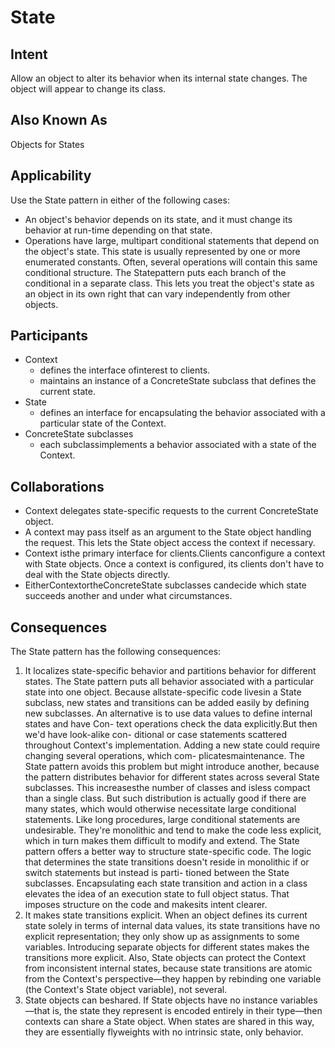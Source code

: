 # State

## Intent
Allow an object to alter its behavior when its internal state changes. The object
will appear to change its class.

## Also Known As
Objects for States

## Applicability
Use the State pattern in either of the following cases:
- An object's behavior depends on its state, and it must change its behavior at run-time depending on that state.
- Operations have large, multipart conditional statements that depend on the object's state. This state is usually represented by one or more enumerated constants. Often, several operations will contain this same conditional structure. The Statepattern puts each branch of the conditional in a separate class. This lets you treat the object's state as an object in its own right that can vary independently from other objects.

## Participants
- Context
	- defines the interface ofinterest to clients.
	- maintains an instance of a ConcreteState subclass that defines the current state.
- State
	- defines an interface for encapsulating the behavior associated with a particular state of the Context.
- ConcreteState subclasses
	- each subclassimplements a behavior associated with a state of the Context.

## Collaborations
- Context delegates state-specific requests to the current ConcreteState object.
- A context may pass itself as an argument to the State object handling the
request. This lets the State object access the context if necessary.
- Context isthe primary interface for clients.Clients canconfigure a context with
State objects. Once a context is configured, its clients don't have to deal with
the State objects directly.
- EitherContextortheConcreteState subclasses candecide which state succeeds
another and under what circumstances.


## Consequences
The State pattern has the following consequences:
1. It localizes state-specific behavior and partitions behavior for different states. The
State pattern puts all behavior associated with a particular state into one
object. Because allstate-specific code livesin a State subclass, new states and
transitions can be added easily by defining new subclasses. An alternative is to use data values to define internal states and have Con-
text operations check the data explicitly.But then we'd have look-alike con-
ditional or case statements scattered throughout Context's implementation.
Adding a new state could require changing several operations, which com-
plicatesmaintenance.
The State pattern avoids this problem but might introduce another, because
the pattern distributes behavior for different states across several State subclasses. This increasesthe number of classes and isless compact than a single
class. But such distribution is actually good if there are many states, which
would otherwise necessitate large conditional statements.
Like long procedures, large conditional statements are undesirable. They're
monolithic and tend to make the code less explicit, which in turn makes
them difficult to modify and extend. The State pattern offers a better way to
structure state-specific code. The logic that determines the state transitions
doesn't reside in monolithic if or switch statements but instead is parti-
tioned between the State subclasses. Encapsulating each state transition and
action in a class elevates the idea of an execution state to full object status.
That imposes structure on the code and makesits intent clearer.
2. It makes state transitions explicit. When an object defines its current state solely
in terms of internal data values, its state transitions have no explicit representation; they only show up as assignments to some variables. Introducing separate objects for different states makes the transitions more explicit.
Also, State objects can protect the Context from inconsistent internal states,
because state transitions are atomic from the Context's perspective—they
happen by rebinding one variable (the Context's State object variable), not
several.
3. State objects can beshared. If State objects have no instance variables—that is,
the state they represent is encoded entirely in their type—then contexts can
share a State object. When states are shared in this way, they are essentially
flyweights with no intrinsic state, only behavior.

